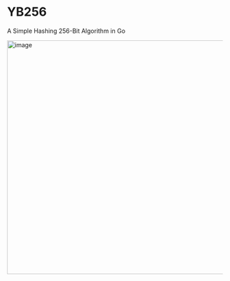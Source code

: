 # YB256
A Simple Hashing 256-Bit Algorithm in Go

<img width="547" alt="image" src="https://github.com/YABOIpy/YB256/assets/110062350/26f30c19-a31a-46ea-9621-02481972c0cf">

